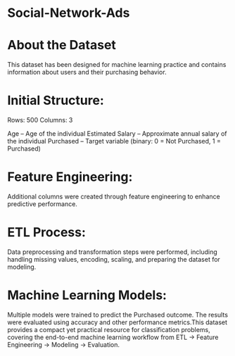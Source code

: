# Social-Network-Ads

# About the Dataset
This dataset has been designed for machine learning practice and contains information about users and their purchasing behavior.

# Initial Structure:
Rows: 500
Columns: 3

Age – Age of the individual
Estimated Salary – Approximate annual salary of the individual
Purchased – Target variable (binary: 0 = Not Purchased, 1 = Purchased)

# Feature Engineering:
Additional columns were created through feature engineering to enhance predictive performance.

# ETL Process:
Data preprocessing and transformation steps were performed, including handling missing values, encoding, scaling, and preparing the dataset for modeling.

# Machine Learning Models:
Multiple models were trained to predict the Purchased outcome. The results were evaluated using accuracy and other performance metrics.This dataset provides a compact yet practical resource for classification problems, covering the end-to-end machine learning workflow from ETL → Feature Engineering → Modeling → Evaluation.
